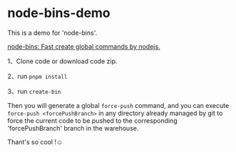# node-bins-demo
This is a demo for 'node-bins'.

[node-bins: Fast create global commands by nodejs.](https://github.com/laoer536/node-bins)

1、Clone code or download code zip.

2、run `pnpm install`

3、run `create-bin`

Then you will generate a global `force-push` command, and you can execute `force-push <forcePushBranch>` in any directory already managed by git to force the current code to be pushed to the corresponding 'forcePushBranch' branch in the warehouse.



Thant's so cool !☺️
